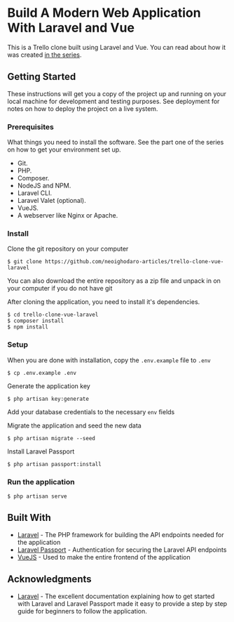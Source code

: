 # Build A Modern Web Application With Laravel and Vue
This is a Trello clone built using Laravel and Vue. You can read about how it was created [in the series](https://blog.pusher.com/author/neo).

## Getting Started
These instructions will get you a copy of the project up and running on your local machine for development and testing purposes. See deployment for notes on how to deploy the project on a live system.

### Prerequisites
What things you need to install the software. See the part one of the series on how to get your environment set up.

* Git.
* PHP.
* Composer.
* NodeJS and NPM.
* Laravel CLI.
* Laravel Valet (optional).
* VueJS.
* A webserver like Nginx or Apache.

### Install
Clone the git repository on your computer
```
$ git clone https://github.com/neoighodaro-articles/trello-clone-vue-laravel
```

You can also download the entire repository as a zip file and unpack in on your computer if you do not have git

After cloning the application, you need to install it's dependencies.
```
$ cd trello-clone-vue-laravel
$ composer install
$ npm install
```

### Setup
When you are done with installation, copy the `.env.example` file to `.env`
```
$ cp .env.example .env
```

Generate the application key
```
$ php artisan key:generate
```

Add your database credentials to the necessary `env` fields

Migrate the application and seed the new data
```
$ php artisan migrate --seed
```

Install Laravel Passport
```
$ php artisan passport:install
```

### Run the application
```
$ php artisan serve
```

## Built With
* [Laravel](https://laravel.com) - The PHP framework for building the API endpoints needed for the application
* [Laravel Passport](https://github.com/laravel/passport) - Authentication for securing the Laravel API endpoints
* [VueJS](https://vuejs.org/) - Used to make the entire frontend of the application

## Acknowledgments
* [Laravel](https://laravel.com) - The excellent documentation explaining how to get started with Laravel and Laravel Passport made it easy to provide a step by step guide for beginners to follow the application.
